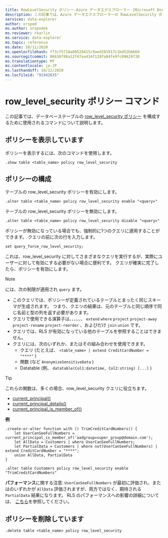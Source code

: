 ```yaml
---
title: RowLevelSecurity ポリシー-Azure データエクスプローラー |Microsoft Docs
description: この記事では、Azure データエクスプローラーの RowLevelSecurity ポリシーについて説明します。
services: data-explorer
author: orspod
ms.author: orspodek
ms.reviewer: rkarlin
ms.service: data-explorer
ms.topic: reference
ms.date: 10/11/2020
ms.openlocfilehash: f73cf5718a80528415c9aed201917c1bd52bb660
ms.sourcegitcommit: 86636f80a12f47ea434f128fa04fe9fc09629730
ms.translationtype: MT
ms.contentlocale: ja-JP
ms.lasthandoff: 10/12/2020
ms.locfileid: "91942635"
---
```

# <a name="row_level_security-policy-command"></a>row_level_security ポリシー コマンド

この記事では、データベーステーブルの [row_level_security ポリシー](rowlevelsecuritypolicy.md) を構成するために使用されるコマンドについて説明します。

## <a name="displaying-the-policy"></a>ポリシーを表示しています

ポリシーを表示するには、次のコマンドを使用します。

```kusto
.show table <table_name> policy row_level_security
```

## <a name="configuring-the-policy"></a>ポリシーの構成

テーブルの row_level_security ポリシーを有効にします。

```kusto
.alter table <table_name> policy row_level_security enable "<query>"
```

テーブルの row_level_security ポリシーを無効にします。

```kusto
.alter table <table_name> policy row_level_security disable "<query>"
```

ポリシーが無効になっている場合でも、強制的に1つのクエリに適用することができます。 クエリの前に次の行を入力します。

`set query_force_row_level_security;`

これは、row_level_security に対してさまざまなクエリを実行するが、実際にユーザーに対して有効にする必要がない場合に便利です。 クエリが確実に完了したら、ポリシーを有効にします。

> [!NOTE]
> には、次の制限が適用され `query` ます。
>
> * このクエリでは、ポリシーが定義されているテーブルとまったく同じスキーマが生成されます。 つまり、クエリの結果は、元のテーブルと同じ順序で同じ名前と型の列を返す必要があります。
> * クエリで使用できる演算子は、、、、、、 `extend` `where` `project` `project-away` `project-rename` `project-reorder` 、およびだけ `join` `union` です。
> * クエリでは、RLS が有効になっている他のテーブルを参照することはできません。
> * クエリには、次のいずれか、またはその組み合わせを使用できます。
>    * クエリ (たとえば、 `<table_name> | extend CreditCardNumber = "****"` )
>    * 関数 (など `AnonymizeSensitiveData` )
>    * Datatable (例、 `datatable(Col1:datetime, Col2:string) [...]` )

> [!TIP]
> これらの関数は、多くの場合、row_level_security クエリに役立ちます。
> * [current_principal()](../query/current-principalfunction.md)
> * [current_principal_details()](../query/current-principal-detailsfunction.md)
> * [current_principal_is_member_of()](../query/current-principal-ismemberoffunction.md)

**例**

```kusto
.create-or-alter function with () TrimCreditCardNumbers() {
    let UserCanSeeFullNumbers = current_principal_is_member_of('aadgroup=super_group@domain.com');
    let AllData = Customers | where UserCanSeeFullNumbers;
    let PartialData = Customers | where not(UserCanSeeFullNumbers) | extend CreditCardNumber = "****";
    union AllData, PartialData
}

.alter table Customers policy row_level_security enable "TrimCreditCardNumbers"
```

**パフォーマンス**に関する注意: `UserCanSeeFullNumbers` が最初に評価され、またはのいずれかが `AllData` 評価されますが、両方ではなく、期待される `PartialData` 結果になります。
RLS のパフォーマンスへの影響の詳細については、 [こちら](rowlevelsecuritypolicy.md#performance-impact-on-queries)を参照してください。

## <a name="deleting-the-policy"></a>ポリシーを削除しています

```kusto
.delete table <table_name> policy row_level_security
```
